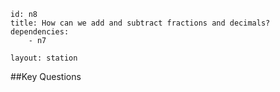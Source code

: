 ````
id: n8
title: How can we add and subtract fractions and decimals?
dependencies:
	- n7

layout: station
````
##Key Questions